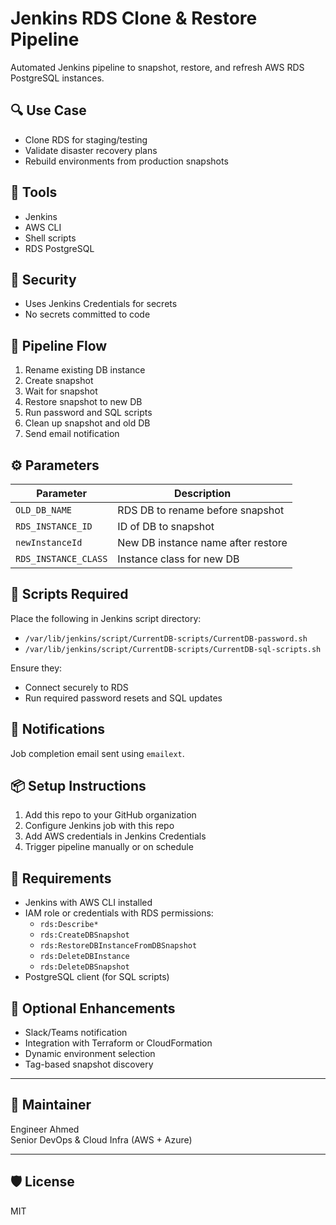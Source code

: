 # Jenkins RDS Clone & Restore Pipeline

Automated Jenkins pipeline to snapshot, restore, and refresh AWS RDS PostgreSQL instances.

## 🔍 Use Case

- Clone RDS for staging/testing
- Validate disaster recovery plans
- Rebuild environments from production snapshots

## 🧰 Tools

- Jenkins
- AWS CLI
- Shell scripts
- RDS PostgreSQL

## 🔐 Security

- Uses Jenkins Credentials for secrets
- No secrets committed to code

## 🚀 Pipeline Flow

1. Rename existing DB instance
2. Create snapshot
3. Wait for snapshot
4. Restore snapshot to new DB
5. Run password and SQL scripts
6. Clean up snapshot and old DB
7. Send email notification

## ⚙️ Parameters

| Parameter        | Description                             |
|------------------|-----------------------------------------|
| `OLD_DB_NAME`    | RDS DB to rename before snapshot        |
| `RDS_INSTANCE_ID`| ID of DB to snapshot                    |
| `newInstanceId`  | New DB instance name after restore      |
| `RDS_INSTANCE_CLASS` | Instance class for new DB          |

## 📄 Scripts Required

Place the following in Jenkins script directory:

- `/var/lib/jenkins/script/CurrentDB-scripts/CurrentDB-password.sh`
- `/var/lib/jenkins/script/CurrentDB-scripts/CurrentDB-sql-scripts.sh`

Ensure they:
- Connect securely to RDS
- Run required password resets and SQL updates

## 🔔 Notifications

Job completion email sent using `emailext`.

## 📦 Setup Instructions

1. Add this repo to your GitHub organization
2. Configure Jenkins job with this repo
3. Add AWS credentials in Jenkins Credentials
4. Trigger pipeline manually or on schedule

## 📌 Requirements

- Jenkins with AWS CLI installed
- IAM role or credentials with RDS permissions:
  - `rds:Describe*`
  - `rds:CreateDBSnapshot`
  - `rds:RestoreDBInstanceFromDBSnapshot`
  - `rds:DeleteDBInstance`
  - `rds:DeleteDBSnapshot`
- PostgreSQL client (for SQL scripts)

## 🧪 Optional Enhancements

- Slack/Teams notification
- Integration with Terraform or CloudFormation
- Dynamic environment selection
- Tag-based snapshot discovery

---

## 👤 Maintainer

Engineer Ahmed  
Senior DevOps & Cloud Infra (AWS + Azure)

---

## 🛡 License

MIT
